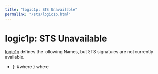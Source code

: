 ```yaml
---
title: "logic1p: STS Unavailable"
permalink: "/sts/logic1p.html"
---
```


# logic1p: STS Unavailable


[logic1p](/cd/logic1p)
defines the following Names, but STS signatures are not currently available.


 *  {: #where } where